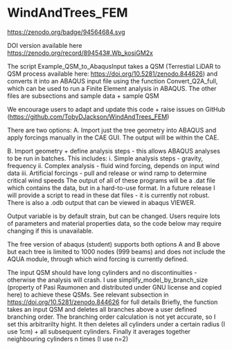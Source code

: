 # WindAndTrees_FEM

https://zenodo.org/badge/94564684.svg

DOI version available here https://zenodo.org/record/894543#.Wb_kosiGM2x

 The script Example_QSM_to_AbaqusInput takes a QSM (Terrestial LiDAR to QSM process available here: https://doi.org/10.5281/zenodo.844626)
 and converts it into an ABAQUS input file using the function Convert_Q2A_full, which can be used to run a Finite Element analysis in ABAQUS. 
 The other files are subsections and sample data + sample QSM
 
 We encourage users to adapt and update this code + raise issues on GitHub (https://github.com/TobyDJackson/WindAndTrees_FEM)

 There are two options:
 A. Import just the tree geometry into ABAQUS and apply forcings
 manually in the CAE GUI. The output will be within the CAE.
    
 B. Import geometry + define analysis steps - this allows ABAQUS
 analyses to be run in batches. This includes:
       i. Simple analysis steps - gravity, frequency
       ii. Complex analysis - fluid wind forcing, depends on input wind data
       iii. Artificial forcings - pull and release or wind ramp to determine critical wind speeds
 The output of all of these programs will be a .dat file which contains the data, but in a hard-to-use format. 
 In a future release I will provide a script to read in these dat files - it is currently not robust. 
 There is also a .odb output that can be viewed in abaqus VIEWER.
 

 Output variable is by default strain, but can be changed.
 Users require lots of parameters and material properties data, so the
 code below may require changing if this is unavailable.
    
 The free version of abaqus (student) supports both options A and B
 above but each tree is limited to 1000 nodes (999 beams) and does not
 include the AQUA module, through which wind forcing is currently defined.




 The input QSM should have long cylinders and no discontinuities - otherwise the analysis will crash. 
 I use simplify_model_by_branch_size (property of Pasi Raumonen and distributed under GNU license and copied here)
 to achieve these QSMs. See relevant subsection in https://doi.org/10.5281/zenodo.844626 for full details
 Briefly, the function takes an input QSM and deletes all branches above a user defined branching order. 
 The branching order calculation is not yet accurate, so I set this arbitrarilty hight. 
 It then deletes all cylinders under a certain radius (I use 1cm) + all subsequent cylinders. 
 Finally it averages together neighbouring cylinders n times (I use n=2)
